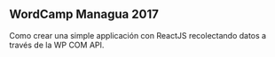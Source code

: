 
WordCamp Managua 2017
---------------------

Como crear una simple applicación con ReactJS recolectando datos a través de la WP COM API.